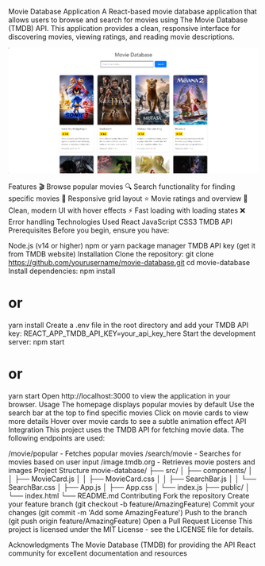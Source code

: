 Movie Database Application
A React-based movie database application that allows users to browse and search for movies using The Movie Database (TMDB) API. This application provides a clean, responsive interface for discovering movies, viewing ratings, and reading movie descriptions.

![demo page](https://github.com/adityachandra512/movie-app/blob/master/public/Screenshot%202025-01-14%20190544.png)

Features
🎬 Browse popular movies
🔍 Search functionality for finding specific movies
📱 Responsive grid layout
⭐ Movie ratings and overview
🎨 Clean, modern UI with hover effects
⚡ Fast loading with loading states
❌ Error handling
Technologies Used
React
JavaScript
CSS3
TMDB API
Prerequisites
Before you begin, ensure you have:

Node.js (v14 or higher)
npm or yarn package manager
TMDB API key (get it from TMDB website)
Installation
Clone the repository:
git clone https://github.com/yourusername/movie-database.git
cd movie-database
Install dependencies:
npm install
# or
yarn install
Create a .env file in the root directory and add your TMDB API key:
REACT_APP_TMDB_API_KEY=your_api_key_here
Start the development server:
npm start
# or
yarn start
Open http://localhost:3000 to view the application in your browser.
Usage
The homepage displays popular movies by default
Use the search bar at the top to find specific movies
Click on movie cards to view more details
Hover over movie cards to see a subtle animation effect
API Integration
This project uses the TMDB API for fetching movie data. The following endpoints are used:

/movie/popular - Fetches popular movies
/search/movie - Searches for movies based on user input
/image.tmdb.org - Retrieves movie posters and images
Project Structure
movie-database/
├── src/
│   ├── components/
│   │   ├── MovieCard.js
│   │   ├── MovieCard.css
│   │   ├── SearchBar.js
│   │   └── SearchBar.css
│   ├── App.js
│   ├── App.css
│   └── index.js
├── public/
│   └── index.html
└── README.md
Contributing
Fork the repository
Create your feature branch (git checkout -b feature/AmazingFeature)
Commit your changes (git commit -m 'Add some AmazingFeature')
Push to the branch (git push origin feature/AmazingFeature)
Open a Pull Request
License
This project is licensed under the MIT License - see the LICENSE file for details.

Acknowledgments
The Movie Database (TMDB) for providing the API
React community for excellent documentation and resources
